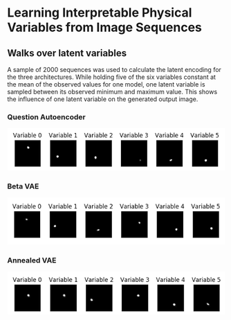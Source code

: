# Learning Interpretable Physical Variables from Image Sequences


## Walks over latent variables

A sample of 2000 sequences was used to calculate the latent encoding for the three architectures.
While holding five of the six variables constant at the mean of the observed values for one model, one latent 
variable is sampled between its observed minimum and maximum value. This shows the influence of 
one latent variable on the generated output image.


### Question Autoencoder

![Alt text](dl4cv/final_runs/gifs/question_AE.gif) 

### Beta VAE

![Alt text](dl4cv/final_runs/gifs/beta_vae.gif) 


### Annealed VAE

![Alt text](dl4cv/final_runs/gifs/annealed_VAE.gif)
